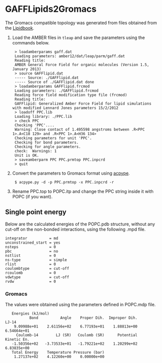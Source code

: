 GAFFLipids2Gromacs
==================

The Gromacs compatible topology was generated from files obtained from the [Lipidbook](http://lipidbook.bioch.ox.ac.uk/package/show/id/150.html).

1. Load the AMBER files in `tleap` and save the parameters using the commands below.

        > loadamberparams gaff.dat
        Loading parameters: amber12/dat/leap/parm/gaff.dat
        Reading title:
        AMBER General Force Field for organic molecules (Version 1.5, January 2013)
        > source GAFFlipid.dat
        ----- Source: ./GAFFlipid.dat
        ----- Source of ./GAFFlipid.dat done
        > loadamberparams GAFFlipid.frcmod
        Loading parameters: ./GAFFlipid.frcmod
        Reading force field modification type file (frcmod)
        Reading title:
        GAFFlipid: Generalized Amber Force Field for lipid simulations with modified Lennard Jones parameters 15/2/2012
        > loadoff PPC.lib
        Loading library: ./PPC.lib
        > check PPC
        Checking 'PPC'....
        Warning: Close contact of 1.495598 angstroms between .R<PPC 1>.A<C18 129> and .R<PPC 1>.A<H36 134>
        Checking parameters for unit 'PPC'.
        Checking for bond parameters.
        Checking for angle parameters.
        check:  Warnings: 1
        Unit is OK.
        > saveamberparm PPC PPC.prmtop PPC.inpcrd
        > quit

2. Convert the parameters to Gromacs format using [acpype](https://code.google.com/p/acpype). 

        $ acpype.py -d -p PPC.prmtop -x PPC.inpcrd -r

3. Rename PPC.top to POPC.itp and change the PPC string inside it with POPC (if you want).

Single point energy
-------------------

Below are the calculated energies of the POPC.pdb structure, without any cut-off on the non-bonded interactions, using the following .mpd file.

    integrator          = md
    unconstrained_start = yes
    nsteps              = 0
    pbc                 = no
    nstlist             = 0
    ns-type             = simple
    rlist               = 0
    coulombtype         = cut-off
    rcoulomb            = 0
    vdwtype             = cut-off
    rvdw                = 0


### Gromacs

The values were obtained using the parameters defined in POPC.mdp file.

       Energies (kJ/mol)
               Bond          Angle    Proper Dih.  Improper Dih.          LJ-14
        9.09988e+01    2.61156e+02    6.77193e+01    1.88813e+00    6.54664e+01
         Coulomb-14        LJ (SR)   Coulomb (SR)      Potential    Kinetic En.
       -1.50356e+02   -3.73533e+01   -1.79221e+02    1.20299e+02    6.83835e+00
       Total Energy    Temperature Pressure (bar)
        1.27137e+02    4.12260e+00    0.00000e+00

